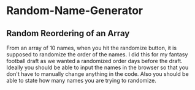 # Random-Name-Generator
## Random Reordering of an Array

From an array of 10 names, when you hit the randomize button, it is supposed to randomize the order of the names.
I did this for my fantasy football draft as we wanted a randomized order days before the draft.
Ideally you should be able to input the names in the browser so that you don't have to manually change anything in the code.
Also you should be able to state how many names you are trying to randomize.
